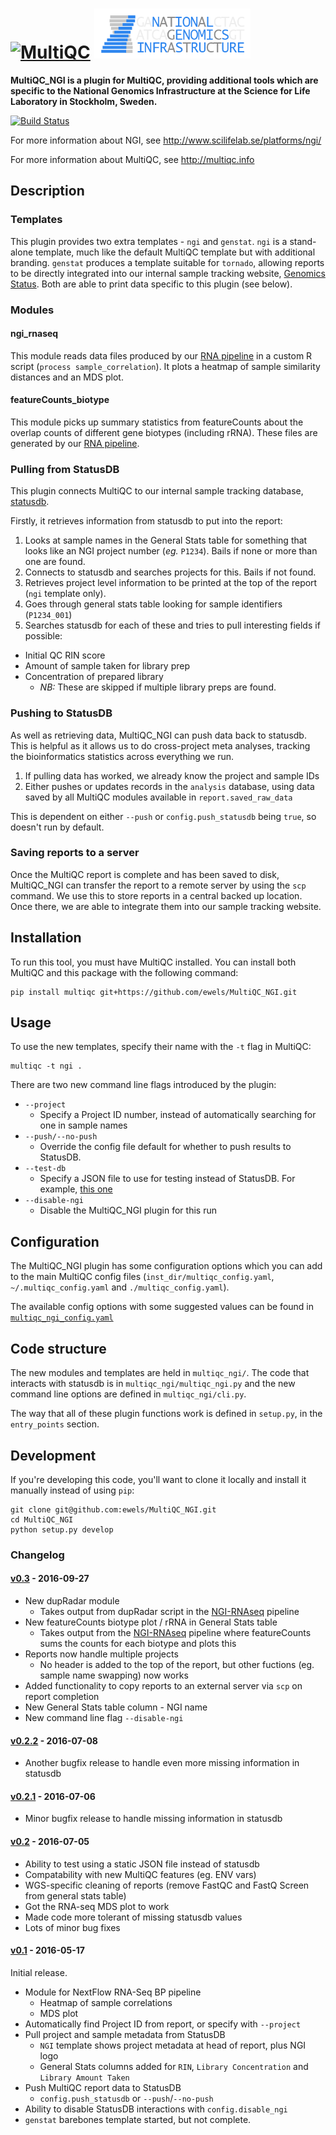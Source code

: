 # [<img src="https://raw.githubusercontent.com/ewels/MultiQC/master/multiqc/templates/default/assets/img/MultiQC_logo.png" width="250" title="MultiQC">](https://github.com/ewels/MultiQC) [<img src="multiqc_ngi/templates/ngi/assets/img/NGI-final-small.png" width="250" title="MultiQC">](http://www.scilifelab.se/platforms/ngi/)

**MultiQC_NGI is a plugin for MultiQC, providing additional tools which are
specific to the National Genomics Infrastructure at the Science for Life
Laboratory in Stockholm, Sweden.**

[![Build Status](https://travis-ci.org/ewels/MultiQC_NGI.svg?branch=master)](https://travis-ci.org/ewels/MultiQC_NGI)

For more information about NGI, see http://www.scilifelab.se/platforms/ngi/

For more information about MultiQC, see http://multiqc.info

## Description
### Templates
This plugin provides two extra templates - `ngi` and `genstat`. `ngi` is a
stand-alone template, much like the default MultiQC template but with additional
branding. `genstat` produces a template suitable for `tornado`, allowing reports
to be directly integrated into our internal sample tracking website,
[Genomics Status](https://github.com/SciLifeLab/genomics-status). Both are able
to print data specific to this plugin (see below).

### Modules
#### ngi_rnaseq
This module reads data files produced by our [RNA pipeline](https://github.com/SciLifeLab/NGI-RNAseq)
in a custom R script (`process sample_correlation`). It plots a heatmap of sample
similarity distances and an MDS plot.

#### featureCounts_biotype
This module picks up summary statistics from featureCounts about the overlap
counts of different gene biotypes (including rRNA). These files are generated
by our [RNA pipeline](https://github.com/SciLifeLab/NGI-RNAseq).

### Pulling from StatusDB
This plugin connects MultiQC to our internal sample tracking database,
[statusdb](https://github.com/SciLifeLab/statusdb).

Firstly, it retrieves information from statusdb to put into the report:

1. Looks at sample names in the General Stats table for something that looks like
   an NGI project number (_eg._ `P1234`). Bails if none or more than one are found.
2. Connects to statusdb and searches projects for this. Bails if not found.
3. Retrieves project level information to be printed at the top of the report
   (`ngi` template only).
4. Goes through general stats table looking for sample identifiers (`P1234_001`)
5. Searches statusdb for each of these and tries to pull interesting fields if possible:
  * Initial QC RIN score
  * Amount of sample taken for library prep
  * Concentration of prepared library
    * _NB:_ These are skipped if multiple library preps are found.

### Pushing to StatusDB
As well as retrieving data, MultiQC_NGI can push data back to statusdb. This is helpful
as it allows us to do cross-project meta analyses, tracking the bioinformatics
statistics across everything we run.

1. If pulling data has worked, we already know the project and sample IDs
2. Either pushes or updates records in the `analysis` database, using data saved
   by all MultiQC modules available in `report.saved_raw_data`

This is dependent on either `--push` or `config.push_statusdb` being `true`, so
doesn't run by default.

### Saving reports to a server
Once the MultiQC report is complete and has been saved to disk, MultiQC_NGI can
transfer the report to a remote server by using the `scp` command. We use this
to store reports in a central backed up location. Once there, we are able to
integrate them into our sample tracking website.

## Installation
To run this tool, you must have MultiQC installed. You can install both
MultiQC and this package with the following command:

```
pip install multiqc git+https://github.com/ewels/MultiQC_NGI.git
```

## Usage
To use the new templates, specify their name with the `-t` flag in MultiQC:

```
multiqc -t ngi .
```

There are two new command line flags introduced by the plugin:

* `--project`
  * Specify a Project ID number, instead of automatically searching for one in sample names
* `--push/--no-push`
  * Override the config file default for whether to push results to StatusDB.
* `--test-db`
  * Specify a JSON file to use for testing instead of StatusDB. For example,
  [this one](https://github.com/ewels/MultiQC_TestData/blob/master/data/ngi/ngi_db_data.json)
* `--disable-ngi`
  * Disable the MultiQC_NGI plugin for this run

## Configuration
The MultiQC_NGI plugin has some configuration options which you can add to the main
MultiQC config files (`inst_dir/multiqc_config.yaml`, `~/.multiqc_config.yaml` and 
`./multiqc_config.yaml`).

The available config options with some suggested values can be found in
[`multiqc_ngi_config.yaml`](multiqc_ngi_config.yaml)

## Code structure
The new modules and templates are held in `multiqc_ngi/`. The code that interacts
with statusdb is in `multiqc_ngi/multiqc_ngi.py` and the new command line options
are defined in `multiqc_ngi/cli.py`.

The way that all of these plugin functions work is defined in `setup.py`, in the
`entry_points` section.

## Development
If you're developing this code, you'll want to clone it locally and install
it manually instead of using `pip`:

```
git clone git@github.com:ewels/MultiQC_NGI.git
cd MultiQC_NGI
python setup.py develop
```

### Changelog

#### [v0.3](https://github.com/ewels/MultiQC_NGI/releases/tag/v0.2) - 2016-09-27
* New dupRadar module
  * Takes output from dupRadar script in the [NGI-RNAseq](https://github.com/SciLifeLab/NGI-RNAseq/) pipeline
* New featureCounts biotype plot / rRNA in General Stats table
  * Takes output from the [NGI-RNAseq](https://github.com/SciLifeLab/NGI-RNAseq/) pipeline
    where featureCounts sums the counts for each biotype and plots this
* Reports now handle multiple projects
  * No header is added to the top of the report, but other fuctions (eg. sample name swapping) now works
* Added functionality to copy reports to an external server via `scp` on report completion
* New General Stats table column - NGI name
* New command line flag `--disable-ngi`

    
#### [v0.2.2](https://github.com/ewels/MultiQC_NGI/releases/tag/v0.2.2) - 2016-07-08
* Another bugfix release to handle even more missing information in statusdb

#### [v0.2.1](https://github.com/ewels/MultiQC_NGI/releases/tag/v0.2.1) - 2016-07-06
* Minor bugfix release to handle missing information in statusdb

#### [v0.2](https://github.com/ewels/MultiQC_NGI/releases/tag/v0.2) - 2016-07-05
* Ability to test using a static JSON file instead of statusdb
* Compatability with new MultiQC features (eg. ENV vars)
* WGS-specific cleaning of reports (remove FastQC and FastQ Screen from general stats table)
* Got the RNA-seq MDS plot to work
* Made code more tolerant of missing statusdb values
* Lots of minor bug fixes

#### [v0.1](https://github.com/ewels/MultiQC_NGI/releases/tag/v0.1) - 2016-05-17
Initial release.
* Module for NextFlow RNA-Seq BP pipeline
  * Heatmap of sample correlations
  * MDS plot
* Automatically find Project ID from report, or specify with `--project`
* Pull project and sample metadata from StatusDB
  * `NGI` template shows project metadata at head of report, plus NGI logo
  * General Stats columns added for `RIN`, `Library Concentration` and `Library Amount Taken`
* Push MultiQC report data to StatusDB
  * `config.push_statusdb` or `--push`/`--no-push`
* Ability to disable StatusDB interactions with `config.disable_ngi`
* `genstat` barebones template started, but not complete.
